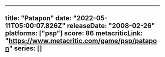
---
title: "Patapon"
date: "2022-05-11T05:00:07.826Z"
releaseDate: "2008-02-26"
platforms: ["psp"]
score: 86
metacriticLink: "https://www.metacritic.com/game/psp/patapon"
series: []
---
